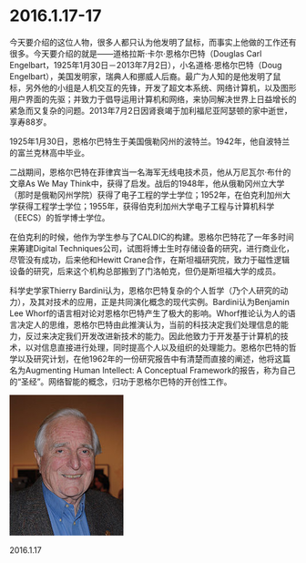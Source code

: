 2016.1.17-17
============
今天要介绍的这位人物，很多人都只认为他发明了鼠标，而事实上他做的工作还有很多。今天要介绍的就是——道格拉斯·卡尔·恩格尔巴特（Douglas Carl Engelbart，1925年1月30日－2013年7月2日），小名道格·恩格尔巴特（Doug Engelbart），美国发明家，瑞典人和挪威人后裔。最广为人知的是他发明了鼠标，另外他的小组是人机交互的先锋，开发了超文本系统、网络计算机，以及图形用户界面的先驱；并致力于倡导运用计算机和网络，来协同解决世界上日益增长的紧急而又复杂的问题。2013年7月2日因肾衰竭于加利福尼亚阿瑟顿的家中逝世，享寿88岁。

1925年1月30日，恩格尔巴特生于美国俄勒冈州的波特兰。1942年，他自波特兰的富兰克林高中毕业。

二战期间，恩格尔巴特在菲律宾当一名海军无线电技术员，他从万尼瓦尔·布什的文章As We May Think中，获得了启发。战后的1948年，他从俄勒冈州立大学（那时是俄勒冈州学院）获得了电子工程的学士学位；1952年，在伯克利加州大学获得工程学士学位；1955年，获得伯克利加州大学电子工程与计算机科学（EECS）的哲学博士学位。

在伯克利的时候，他作为学生参与了CALDIC的构建。恩格尔巴特花了一年多时间来筹建Digital Techniques公司，试图将博士生时存储设备的研究，进行商业化，尽管没有成功，后来他和Hewitt Crane合作，在斯坦福研究院，致力于磁性逻辑设备的研究，后来这个机构总部搬到了门洛帕克，但仍是斯坦福大学的成员。

科学史学家Thierry Bardini认为，恩格尔巴特复杂的个人哲学（乃个人研究的动力），及其对技术的应用，正是共同演化概念的现代实例。Bardini认为Benjamin Lee Whorf的语言相对论对恩格尔巴特产生了极大的影响。Whorf推论认为人的语言决定人的思维，恩格尔巴特由此推演认为，当前的科技决定我们处理信息的能力，反过来决定我们开发改进新技术的能力。因此他致力于开发基于计算机的技术，以对信息直接进行处理，同时提高个人以及组织的处理能力。恩格尔巴特的哲学以及研究计划，在他1962年的一份研究报告中有清楚而直接的阐述，他将这篇名为Augmenting Human Intellect: A Conceptual Framework的报告，称为自己的“圣经”。网络智能的概念，归功于恩格尔巴特的开创性工作。

![](pic/12.jpg)

2016.1.17